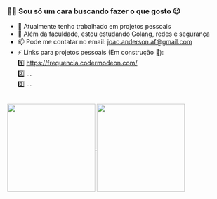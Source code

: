 ### 🙋‍♂️ Sou só um cara buscando fazer o que gosto 😉

- 🔭 Atualmente tenho trabalhado em projetos pessoais
- 🌱 Além da faculdade, estou estudando Golang, redes e segurança
- 📫 Pode me contatar no email: joao.anderson.af@gmail.com
- ⚡ Links para projetos pessoais (Em construção 🚧):
<br><a>1️⃣ https://frequencia.codermodeon.com/</a>
<br><a>2️⃣ ...</a>
<br><a>3️⃣ ...</a>
<br>
<a href="https://github.com/anuraghazra/github-readme-stats">
  <img height=200 align="center" src="https://github-readme-stats.vercel.app/api?username=joaoaaf&show_icons=true&theme=transparent" />
</a>
<a href="https://github.com/anuraghazra/convoychat">
  <img height=200 align="center" src="https://github-readme-stats.vercel.app/api/top-langs/?username=joaoaaf&hide=html,css&show_icons=true&theme=transparent&langs_count=4&layout=donut" />
</a>
